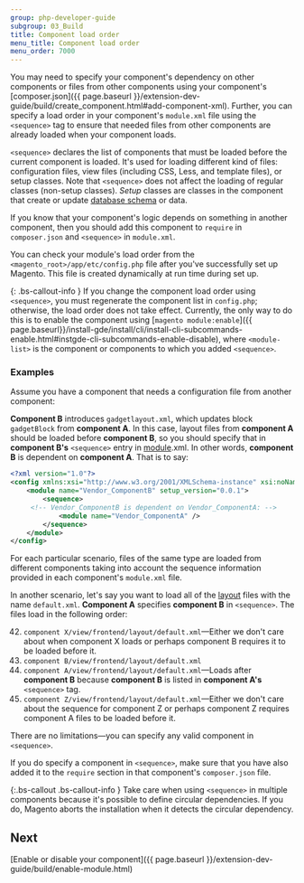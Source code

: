 ```yaml
---
group: php-developer-guide
subgroup: 03_Build
title: Component load order
menu_title: Component load order
menu_order: 7000
---
```


You may need to specify your component's dependency on other components or files from other components using your component's [composer.json]({{ page.baseurl }}/extension-dev-guide/build/create_component.html#add-component-xml). Further, you can specify a load order in your component's `module.xml` file using the `<sequence>` tag to ensure that needed files from other components are already loaded when your component loads.

`<sequence>` declares the list of components that must be loaded before the current component is loaded. It's used for loading different kind of files: configuration files, view files (including CSS, Less, and template files), or setup classes. Note that `<sequence>` does not affect the loading of regular classes (non-setup classes).
*Setup* classes are classes in the component that create or update [database schema](https://glossary.magento.com/database-schema) or data.

If you know that your component's logic depends on something in another component, then you should add this component to `require` in `composer.json` and `<sequence>` in `module.xml`.

You can check your module's load order from the `<magento_root>/app/etc/config.php` file after you've successfully set up Magento. This file is created dynamically at run time during set up.

{: .bs-callout-info }
If you change the component load order using `<sequence>`, you must regenerate the component list in `config.php`; otherwise, the load order does not take effect. Currently, the only way to do this is to enable the component using [`magento module:enable`]({{ page.baseurl}}/install-gde/install/cli/install-cli-subcommands-enable.html#instgde-cli-subcommands-enable-disable), where `<module-list>` is the component or components to which you added `<sequence>`.

### Examples

Assume you have a component that needs a configuration file from another component:

__Component B__ introduces `gadgetlayout.xml`, which updates block `gadgetBlock` from __component A__. In this case, layout files from __component A__ should be loaded before __component B__, so you should specify that in __component B's__ `<sequence>` entry in [module](https://glossary.magento.com/module).xml. In other words, __component B__ is dependent on __component A__. That is to say:

```xml
<?xml version="1.0"?>
<config xmlns:xsi="http://www.w3.org/2001/XMLSchema-instance" xsi:noNamespaceSchemaLocation="urn:magento:framework:Module/etc/module.xsd">
    <module name="Vendor_ComponentB" setup_version="0.0.1">
        <sequence>
     <!-- Vendor_ComponentB is dependent on Vendor_ComponentA: -->
            <module name="Vendor_ComponentA" />
        </sequence>
    </module>
</config>
```

For each particular scenario, files of the same type are loaded from different components taking into account the sequence information provided in each component's `module.xml` file.

In another scenario, let's say you want to load all of the [layout](https://glossary.magento.com/layout) files with the name `default.xml`. __Component A__ specifies __component B__ in `<sequence>`. The files load in the following order:

42. `component X/view/frontend/layout/default.xml`&mdash;Either we don't care about when component X loads or perhaps component B requires it to be loaded before it.
42. `component B/view/frontend/layout/default.xml`
42. `component A/view/frontend/layout/default.xml`&mdash;Loads after __component B__ because __component B__ is listed in __component A's__ `<sequence>` tag.
42. `component Z/view/frontend/layout/default.xml`&mdash;Either we don't care about the sequence for component Z or perhaps component Z requires component A files to be loaded before it.

There are no limitations&mdash;you can specify any valid component in `<sequence>`.

If you do specify a component in `<sequence>`, make sure that you have also added it to the `require` section in that component's `composer.json` file.

{:.bs-callout .bs-callout-info }
Take care when using `<sequence>` in multiple components because it's possible to define circular dependencies. If you do, Magento aborts the installation when it detects the circular dependency.

## Next

[Enable or disable your component]({{ page.baseurl }}/extension-dev-guide/build/enable-module.html)
